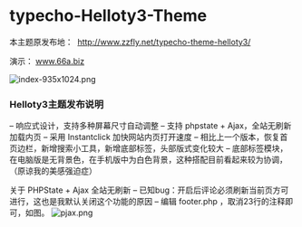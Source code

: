 # typecho-Helloty3-Theme

本主题原发布地：  http://www.zzfly.net/typecho-theme-helloty3/

演示： www.66a.biz

<img src="https://ooo.0o0.ooo/2017/08/08/59889376c5b65.png" alt="index-935x1024.png" title="index-935x1024.png" />

### Helloty3主题发布说明

– 响应式设计，支持多种屏幕尺寸自动调整
– 支持 phpstate + Ajax，全站无刷新加载内页
– 采用 Instantclick 加快网站内页打开速度
– 相比上一个版本，恢复首页边栏，新增搜索小工具，新增底部标签，头部版式变化较大
– 底部标签模块，在电脑版是无背景色，在手机版中为白色背景，这种搭配目前看起来较为协调，（原谅我的美感强迫症）

关于 PHPState + Ajax 全站无刷新
– 已知bug：开启后评论必须刷新当前页方可进行，这也是我默认关闭这个功能的原因
– 编辑 footer.php ，取消23行的注释即可，如图。
<img src="https://ooo.0o0.ooo/2017/08/07/59888d51b889f.png" alt="pjax.png" title="pjax.png" />
